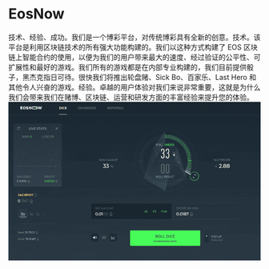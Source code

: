 # EosNow

技术、经验、成功。我们是一个博彩平台，对传统博彩具有全新的创意。技术。该平台是利用区块链技术的所有强大功能构建的。我们以这种方式构建了 EOS 区块链上智能合约的使用，以便为我们的用户带来最大的速度、经过验证的公平性、可扩展性和最好的游戏。我们所有的游戏都是在内部专业构建的，我们目前提供骰子，黑杰克指日可待。很快我们将推出轮盘赌、Sick Bo、百家乐、Last Hero 和其他令人兴奋的游戏。经验。卓越的用户体验对我们来说非常重要，这就是为什么我们会带来我们在赌博、区块链、运营和研发方面的丰富经验来提升您的体验。![eosnow-dapp-gambling-eos-image1_431e09d34ef4c032bb785bc543404fb5](eosnow-dapp-gambling-eos-image1_431e09d34ef4c032bb785bc543404fb5.png)

